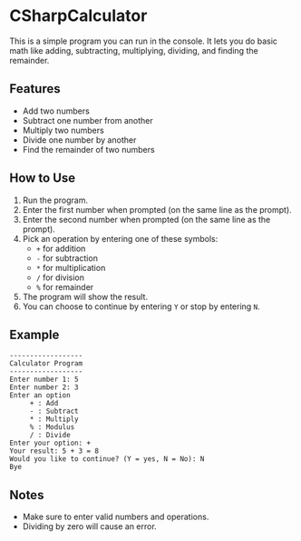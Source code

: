# CSharpCalculator

This is a simple program you can run in the console. It lets you do basic math like adding, subtracting, multiplying, dividing, and finding the remainder.

## Features

- Add two numbers
- Subtract one number from another
- Multiply two numbers
- Divide one number by another
- Find the remainder of two numbers

## How to Use

1. Run the program.
2. Enter the first number when prompted (on the same line as the prompt).
3. Enter the second number when prompted (on the same line as the prompt).
4. Pick an operation by entering one of these symbols:
    - `+` for addition
    - `-` for subtraction
    - `*` for multiplication
    - `/` for division
    - `%` for remainder
5. The program will show the result.
6. You can choose to continue by entering `Y` or stop by entering `N`.

## Example

```CSharp
------------------
Calculator Program
------------------
Enter number 1: 5
Enter number 2: 3
Enter an option
     + : Add
     - : Subtract
     * : Multiply
     % : Modulus
     / : Divide
Enter your option: +
Your result: 5 + 3 = 8
Would you like to continue? (Y = yes, N = No): N
Bye
```

## Notes

- Make sure to enter valid numbers and operations.
- Dividing by zero will cause an error.
